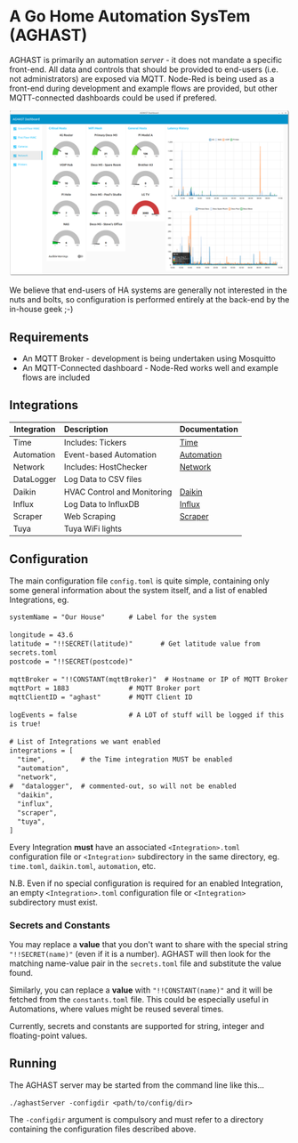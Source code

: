 # A Go Home Automation SysTem (AGHAST)

AGHAST is primarily an automation _server_ - it does not mandate a specific front-end.
All data and controls that should be provided to end-users (i.e. not administrators) are exposed via MQTT.
Node-Red is being used as a front-end during development and example flows are provided, but other MQTT-connected dashboards could be used if prefered.

![](examples/node-red/Screenshots/Network-0.0.0.png)

We believe that end-users of HA systems are generally not interested in the nuts and bolts, so configuration is performed entirely at the back-end by the in-house geek ;-)

## Requirements

* An MQTT Broker - development is being undertaken using Mosquitto
* An MQTT-Connected dashboard - Node-Red works well and example flows are included

## Integrations

| Integration | Description                  | Documentation |
| ----------- | :--------------------------  | ------------- |
| Time        | Includes: Tickers            | [Time](docs/Time.md) |
| Automation  | Event-based Automation       | [Automation](docs/Automation.md) |
| Network     | Includes: HostChecker        | [Network](docs/Network.md) |
| DataLogger  | Log Data to CSV files        | [](docs/) |
| Daikin      | HVAC Control and Monitoring  | [Daikin](docs/Daikin.md) |
| Influx      | Log Data to InfluxDB         | [Influx](docs/Influx.md) |
| Scraper     | Web Scraping                 | [Scraper](docs/Scraper.md) |
| Tuya        | Tuya WiFi lights             | [](docs/) |

## Configuration

The main configuration file `config.toml` is quite simple, containing only some general information about the system itself, and a list of enabled Integrations, eg.
```
systemName = "Our House"      # Label for the system

longitude = 43.6
latitude = "!!SECRET(latitude)"       # Get latitude value from secrets.toml
postcode = "!!SECRET(postcode)"

mqttBroker = "!!CONSTANT(mqttBroker)"  # Hostname or IP of MQTT Broker
mqttPort = 1883               # MQTT Broker port
mqttClientID = "aghast"       # MQTT Client ID

logEvents = false             # A LOT of stuff will be logged if this is true!

# List of Integrations we want enabled
integrations = [
  "time",         # the Time integration MUST be enabled
  "automation",
  "network",
#  "datalogger",  # commented-out, so will not be enabled
  "daikin",
  "influx",
  "scraper",
  "tuya",
]
```
Every Integration **must** have an associated `<Integration>.toml` configuration file or `<Integration>` subdirectory in the same directory,
eg. `time.toml`, `daikin.toml`, `automation`, etc.

N.B. Even if no special configuration is required for an enabled Integration, an empty `<Integration>.toml` configuration file or `<Integration>` subdirectory must exist.

### Secrets and Constants

You may replace a **value** that you don't want to share with the special string `"!!SECRET(name)"` (even if it is a number).
AGHAST will then look for the matching name-value pair in the `secrets.toml` file and substitute the value found.

Similarly, you can replace a **value** with `"!!CONSTANT(name)"` and it will be fetched from the `constants.toml` file.
This could be especially useful in Automations, where values might be reused several times.

Currently, secrets and constants are supported for string, integer and floating-point values.

## Running

The AGHAST server may be started from the command line like this...

`./aghastServer -configdir <path/to/config/dir>`

The `-configdir` argument is compulsory and must refer to a directory containing the configuration files described above.